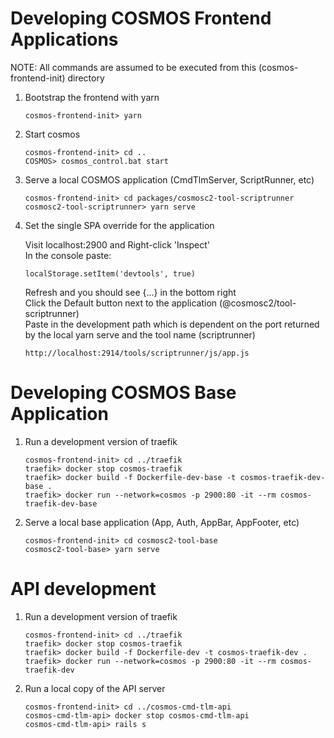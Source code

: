# Developing COSMOS Frontend Applications

NOTE: All commands are assumed to be executed from this (cosmos-frontend-init) directory

1.  Bootstrap the frontend with yarn

        cosmos-frontend-init> yarn

1.  Start cosmos

        cosmos-frontend-init> cd ..
        COSMOS> cosmos_control.bat start

1.  Serve a local COSMOS application (CmdTlmServer, ScriptRunner, etc)

        cosmos-frontend-init> cd packages/cosmosc2-tool-scriptrunner
        cosmosc2-tool-scriptrunner> yarn serve

1.  Set the single SPA override for the application

    Visit localhost:2900 and Right-click 'Inspect'<br>
    In the console paste:

        localStorage.setItem('devtools', true)

    Refresh and you should see {...} in the bottom right<br>
    Click the Default button next to the application (@cosmosc2/tool-scriptrunner)<br>
    Paste in the development path which is dependent on the port returned by the local yarn serve and the tool name (scriptrunner)

        http://localhost:2914/tools/scriptrunner/js/app.js

# Developing COSMOS Base Application

1.  Run a development version of traefik

        cosmos-frontend-init> cd ../traefik
        traefik> docker stop cosmos-traefik
        traefik> docker build -f Dockerfile-dev-base -t cosmos-traefik-dev-base .
        traefik> docker run --network=cosmos -p 2900:80 -it --rm cosmos-traefik-dev-base

1.  Serve a local base application (App, Auth, AppBar, AppFooter, etc)

        cosmos-frontend-init> cd cosmosc2-tool-base
        cosmosc2-tool-base> yarn serve

# API development

1.  Run a development version of traefik

        cosmos-frontend-init> cd ../traefik
        traefik> docker stop cosmos-traefik
        traefik> docker build -f Dockerfile-dev -t cosmos-traefik-dev .
        traefik> docker run --network=cosmos -p 2900:80 -it --rm cosmos-traefik-dev

1.  Run a local copy of the API server

        cosmos-frontend-init> cd ../cosmos-cmd-tlm-api
        cosmos-cmd-tlm-api> docker stop cosmos-cmd-tlm-api
        cosmos-cmd-tlm-api> rails s
